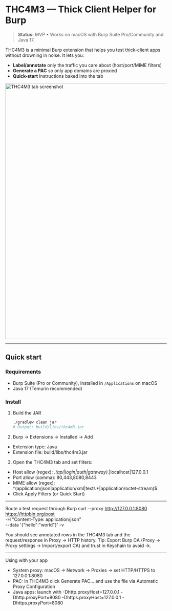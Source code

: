 # THC4M3 — Thick Client Helper for Burp

> **Status:** MVP • Works on macOS with Burp Suite Pro/Community and Java 17.

THC4M3 is a minimal Burp extension that helps you test thick-client apps without drowning in noise. It lets you:

- **Label/annotate** only the traffic you care about (host/port/MIME filters)
- **Generate a PAC** so only app domains are proxied
- **Quick-start** instructions baked into the tab

<img alt="THC4M3 tab screenshot" src="docs/screenshot-tab.png" width="800"/>

---

## Quick start

### Requirements
- Burp Suite (Pro or Community), installed in `/Applications` on macOS
- Java 17 (Temurin recommended)

### Install

1. Build the JAR
   ```bash
   ./gradlew clean jar
   # Output: build/libs/thc4m3.jar
   
2. Burp → Extensions → Installed → Add
-  Extension type: Java
-  Extension file: build/libs/thc4m3.jar


3. Open the THC4M3 tab and set filters:
- Host allow (regex): .*(api|login|auth|gateway).*|localhost|127\.0\.0\.1
- Port allow (comma): 80,443,8080,8443
- MIME allow (regex): ^(application/json|application/xml|text/.*|application/octet-stream)$
- Click Apply Filters (or Quick Start)

---
Route a test request through Burp
curl --proxy http://127.0.0.1:8080 https://httpbin.org/post \
  -H "Content-Type: application/json" \
  --data '{"hello":"world"}' -v

You should see annotated rows in the THC4M3 tab and the request/response in Proxy → HTTP history.
Tip: Export Burp CA (Proxy → Proxy settings → Import/export CA) and trust in Keychain to avoid -k.

---

Using with your app
-  System proxy: macOS → Network → Proxies → set HTTP/HTTPS to 127.0.0.1:8080
-  PAC: In THC4M3 click Generate PAC… and use the file via Automatic Proxy Configuration
-  Java apps: launch with
-Dhttp.proxyHost=127.0.0.1 -Dhttp.proxyPort=8080 -Dhttps.proxyHost=127.0.0.1 -Dhttps.proxyPort=8080


